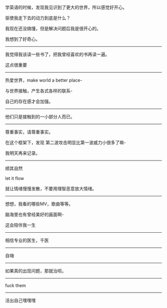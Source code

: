 学英语的时候，发现我见识到了更大的世界，所以感觉好开心。

驱使我走下去的动力到底是什么？

我现在还没搞懂，但是解决问题后我是很开心的。

我想到了好奇心。

---

我觉得我该读一些书了，把我曾经喜欢的书再读一遍。

这点很重要

---

热爱世界，make world a better place- 

与世界接触，产生各式各样的联系-

自己的存在感才会加强。

---

他们只是接触到的一小部分人而已。

---
尊重事实，请尊重事实。

在这个框架下，发现 第二波攻击明显比第一波威力小很多了嘛-

我明天再来记录。

---

顺其自然 

let it flow 

就让情绪慢慢发散，不要用理智恶意放大情绪。


---

想想，我看的哪些MV，歌曲等等。

脑海里也有曾经美好的画面啊-

这会陪伴我一生

---
相信专业的医生，千医

---

自嗨

---
如果真的出现问题，那就治呗。

---
fuck them 

---
活出自己嘿嘿嘿

